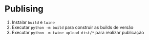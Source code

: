 # Publising

1. Instalar ```build``` e ```twine```
2. Executar ```python -m build``` para construir as builds de versão
3. Executar ```python -m twine upload dist/*``` para realizar publicação